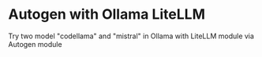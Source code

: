 # Autogen with Ollama LiteLLM
Try two model "codellama" and "mistral" in Ollama with LiteLLM module via Autogen module
